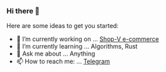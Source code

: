 ### Hi there 👋
Here are some ideas to get you started:

- 🔭 I’m currently working on ... [Shop-V e-commerce](https://github.com/serzhan181/shop-v)
- 🌱 I’m currently learning ... Algorithms, Rust 
- 💬 Ask me about ... Anything
- 📫 How to reach me: ... [Telegram](https://t.me/serbaevvv)
